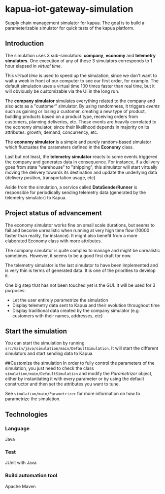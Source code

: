 # kapua-iot-gateway-simulation
Supply chain management simulator for kapua. The goal is to build a parameterizable simulator for quick tests of the kapua platform.


## Introduction
The simulation uses 3 sub-simulators: **company**, **economy** and **telemetry simulators**. One execution of any of
these 3 simulators corresponds to 1 hour elapsed in _virtual time_.

This _virtual time_ is used to speed up the simulation, since we don't want to
wait a week in front of our computer to see our first order, for example. The
default simulation uses a virtual time 100 times faster than real time, but it will
obviously be customizable via the UI in the long run.

The **company simulator** simulates everything related to the company and also acts as a "customer" simulator.
By using randomness, it triggers _events_ such as gaining or losing a customer, creating a new type of product, 
building products based on a product type, receiving orders from customers, planning deliveries, etc.
These events are heavily correlated to the economy simulator, since their likelihood depends in majority
on its attributes: growth, demand, concurrency, etc.

The **economy simulator** is a simple and purely random-based simulator which fluctuates the parameters defined in the 
**Economy** class.

Last but not least, the **telemetry simulator** reacts to some events triggered
the company and generates data in consequence. For instance, if a delivery goes
from state "warehouse" to "shipping", this simulator will start virtually moving the delivery
towards its destination and update the underlying data (delivery position, transportation
usage, etc)

Aside from the simulation, a service called **DataSenderRunner** is responsible for
periodically sending telemetry data (generated by the telemetry simulator) to Kapua.

## Project status of advancement
The economy simulator works fine on small scale durations, but seems to fail
and become unrealistic when running at very high time flow (10000 faster than reality,
for instance). It might also benefit from a more elaborated Economy class with more
attributes.

The company simulator is quite complex to manage and might be unrealistic sometimes.
However, it seems to be a good first draft for now.

The telemetry simulator is the last simulator to have been implemented and is
very thin is terms of generated data. It is one of the priorities to develop it.

One big step that has not been touched yet is the GUI. It will be used
for 3 purposes:
- Let the user entirely parametrize the simulation
- Display telemetry data sent to Kapua and their evolution
throughout time
- Display traditional data created by the company simulator (e.g. customers with their
names, addresses, etc)

## Start the simulation
You can start the simulation by running 
`src/main/java/simulation/main/DefaultSimulation`.
It will start the different simulators and start sending data to Kapua.

##Customize the simulation
In order to fully control the parameters of the simulation, you just
need to check the class `simulation/main/DefaultSimulation` 
and modify the *Parametrizer* object, either by instantiating it with every parameter
or by using the default constructor and then set the attributes you want 
to tune.

See `simulation/main/Parametrizer` for more information on how to parametrize
the simulation.

## Technologies
### Language
Java

### Test
JUnit with Java

### Build automation tool
Apache Maven
